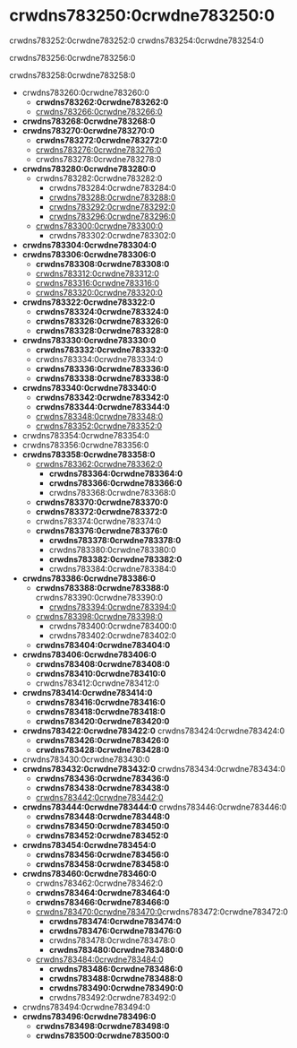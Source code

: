 # crwdns783250:0crwdne783250:0

<p class="description">crwdns783252:0crwdne783252:0 crwdns783254:0crwdne783254:0</p>

crwdns783256:0crwdne783256:0

crwdns783258:0crwdne783258:0

- crwdns783260:0crwdne783260:0 
  - **crwdns783262:0crwdne783262:0**
  - [crwdns783266:0crwdne783266:0](crwdns783264:0crwdne783264:0)
- **crwdns783268:0crwdne783268:0**
- **crwdns783270:0crwdne783270:0** 
  - **crwdns783272:0crwdne783272:0**
  - [crwdns783276:0crwdne783276:0](crwdns783274:0crwdne783274:0)
  - crwdns783278:0crwdne783278:0
- **crwdns783280:0crwdne783280:0** 
  - crwdns783282:0crwdne783282:0 
    - crwdns783284:0crwdne783284:0
    - [crwdns783288:0crwdne783288:0](crwdns783286:0crwdne783286:0)
    - [crwdns783292:0crwdne783292:0](crwdns783290:0crwdne783290:0)
    - [crwdns783296:0crwdne783296:0](crwdns783294:0crwdne783294:0)
  - [crwdns783300:0crwdne783300:0](crwdns783298:0crwdne783298:0) 
    - crwdns783302:0crwdne783302:0
- **crwdns783304:0crwdne783304:0**
- **crwdns783306:0crwdne783306:0** 
  - **crwdns783308:0crwdne783308:0**
  - [crwdns783312:0crwdne783312:0](crwdns783310:0crwdne783310:0)
  - [crwdns783316:0crwdne783316:0](crwdns783314:0crwdne783314:0)
  - [crwdns783320:0crwdne783320:0](crwdns783318:0crwdne783318:0)
- **crwdns783322:0crwdne783322:0** 
  - **crwdns783324:0crwdne783324:0**
  - **crwdns783326:0crwdne783326:0**
  - **crwdns783328:0crwdne783328:0**
- **crwdns783330:0crwdne783330:0** 
  - **crwdns783332:0crwdne783332:0**
  - crwdns783334:0crwdne783334:0
  - **crwdns783336:0crwdne783336:0**
  - **crwdns783338:0crwdne783338:0**
- **crwdns783340:0crwdne783340:0** 
  - **crwdns783342:0crwdne783342:0**
  - **crwdns783344:0crwdne783344:0**
  - [crwdns783348:0crwdne783348:0](crwdns783346:0crwdne783346:0)
  - [crwdns783352:0crwdne783352:0](crwdns783350:0crwdne783350:0)
- crwdns783354:0crwdne783354:0
- crwdns783356:0crwdne783356:0
- **crwdns783358:0crwdne783358:0** 
  - [crwdns783362:0crwdne783362:0](crwdns783360:0crwdne783360:0) 
    - **crwdns783364:0crwdne783364:0**
    - **crwdns783366:0crwdne783366:0**
    - crwdns783368:0crwdne783368:0
  - **crwdns783370:0crwdne783370:0**
  - **crwdns783372:0crwdne783372:0**
  - crwdns783374:0crwdne783374:0
  - **crwdns783376:0crwdne783376:0** 
    - **crwdns783378:0crwdne783378:0**
    - crwdns783380:0crwdne783380:0
    - **crwdns783382:0crwdne783382:0**
    - crwdns783384:0crwdne783384:0
- **crwdns783386:0crwdne783386:0** 
  - **crwdns783388:0crwdne783388:0** crwdns783390:0crwdne783390:0 
    - [crwdns783394:0crwdne783394:0](crwdns783392:0crwdne783392:0)
  - [crwdns783398:0crwdne783398:0](crwdns783396:0crwdne783396:0) 
    - crwdns783400:0crwdne783400:0
    - crwdns783402:0crwdne783402:0
  - **crwdns783404:0crwdne783404:0**
- **crwdns783406:0crwdne783406:0** 
  - **crwdns783408:0crwdne783408:0**
  - **crwdns783410:0crwdne783410:0**
  - crwdns783412:0crwdne783412:0
- **crwdns783414:0crwdne783414:0** 
  - **crwdns783416:0crwdne783416:0**
  - **crwdns783418:0crwdne783418:0**
  - **crwdns783420:0crwdne783420:0**
- **crwdns783422:0crwdne783422:0** crwdns783424:0crwdne783424:0 
  - **crwdns783426:0crwdne783426:0**
  - **crwdns783428:0crwdne783428:0**
- crwdns783430:0crwdne783430:0
- **crwdns783432:0crwdne783432:0** crwdns783434:0crwdne783434:0 
  - **crwdns783436:0crwdne783436:0**
  - **crwdns783438:0crwdne783438:0**
  - [crwdns783442:0crwdne783442:0](crwdns783440:0crwdne783440:0)
- **crwdns783444:0crwdne783444:0** crwdns783446:0crwdne783446:0 
  - **crwdns783448:0crwdne783448:0**
  - **crwdns783450:0crwdne783450:0**
  - **crwdns783452:0crwdne783452:0**
- **crwdns783454:0crwdne783454:0** 
  - **crwdns783456:0crwdne783456:0**
  - **crwdns783458:0crwdne783458:0**
- **crwdns783460:0crwdne783460:0** 
  - crwdns783462:0crwdne783462:0
  - **crwdns783464:0crwdne783464:0**
  - **crwdns783466:0crwdne783466:0**
  - [crwdns783470:0crwdne783470:0](crwdns783468:0crwdne783468:0)crwdns783472:0crwdne783472:0 
    - **crwdns783474:0crwdne783474:0**
    - **crwdns783476:0crwdne783476:0**
    - crwdns783478:0crwdne783478:0
    - **crwdns783480:0crwdne783480:0**
  - [crwdns783484:0crwdne783484:0](crwdns783482:0crwdne783482:0) 
    - **crwdns783486:0crwdne783486:0**
    - **crwdns783488:0crwdne783488:0**
    - **crwdns783490:0crwdne783490:0**
    - crwdns783492:0crwdne783492:0
- crwdns783494:0crwdne783494:0
- **crwdns783496:0crwdne783496:0** 
  - **crwdns783498:0crwdne783498:0**
  - **crwdns783500:0crwdne783500:0**